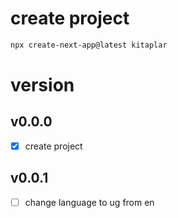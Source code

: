 # create project
```bash
npx create-next-app@latest kitaplar
```

# version
## v0.0.0
- [x] create project

## v0.0.1
- [ ] change language to ug from en
